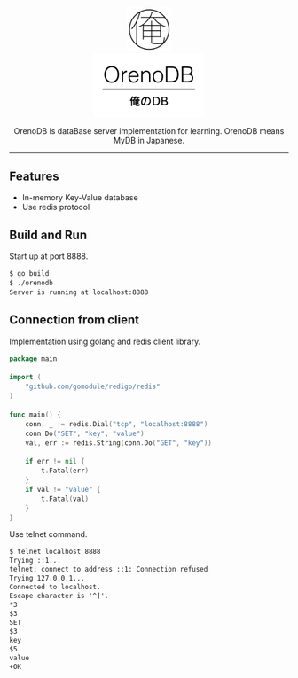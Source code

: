 <p align="center">
  <img src="logo2.png" width="80">
  <br>
  <img src="logo.png" width="200">

  <p align="center">OrenoDB is dataBase server implementation for learning. OrenoDB means MyDB in Japanese.</p>
</p>

----------------------

## Features

- In-memory Key-Value database
- Use redis protocol

## Build and Run

Start up at port 8888.

```sh
$ go build
$ ./orenodb
Server is running at localhost:8888
```

## Connection from client

Implementation using golang and redis client library.

```go
package main

import (
	"github.com/gomodule/redigo/redis"
)

func main() {
	conn, _ := redis.Dial("tcp", "localhost:8888")
	conn.Do("SET", "key", "value")
	val, err := redis.String(conn.Do("GET", "key"))

	if err != nil {
		t.Fatal(err)
	}
	if val != "value" {
		t.Fatal(val)
	}
}
```

Use telnet command.

```
$ telnet localhost 8888
Trying ::1...
telnet: connect to address ::1: Connection refused
Trying 127.0.0.1...
Connected to localhost.
Escape character is '^]'.
*3
$3
SET
$3
key
$5
value
+OK
```